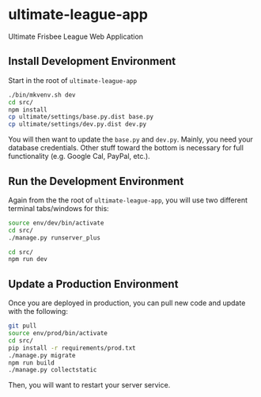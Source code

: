 ultimate-league-app
===================

Ultimate Frisbee League Web Application

## Install Development Environment

Start in the root of `ultimate-league-app`
```bash
./bin/mkvenv.sh dev
cd src/
npm install
cp ultimate/settings/base.py.dist base.py
cp ultimate/settings/dev.py.dist dev.py
```
You will then want to update the `base.py` and `dev.py`. Mainly, you need your database credentials. Other stuff toward the bottom is necessary for full functionality (e.g. Google Cal, PayPal, etc.).

## Run the Development Environment

Again from the the root of `ultimate-league-app`, you will use two different terminal tabs/windows for this:

```bash
source env/dev/bin/activate
cd src/
./manage.py runserver_plus
```

```bash
cd src/
npm run dev
```


## Update a Production Environment

Once you are deployed in production, you can pull new code and update with the following:

```bash
git pull
source env/prod/bin/activate
cd src/
pip install -r requirements/prod.txt
./manage.py migrate
npm run build
./manage.py collectstatic
```

Then, you will want to restart your server service.
